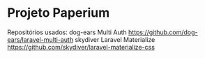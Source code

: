 # Projeto Paperium 

Repositórios usados:
dog-ears Multi Auth https://github.com/dog-ears/laravel-multi-auth
skydiver Laravel Materialize https://github.com/skydiver/laravel-materialize-css
